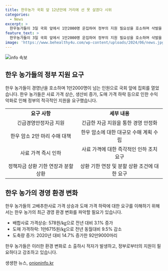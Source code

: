 ```yaml
---
title: 한우농가 국회 앞 12년만에 거리에 선 못 살겠다 시위
categories:
  - News
excerpt: >
  한우농가들이 3일 국회 앞에서 1만2000명 운집하여 정부의 지원 필요성을 호소하며 삭발을 했다. 사료 가격 상승과 과잉생산으로 인한 도매 가격 하락으로 경영난을 겪고 있어 긴급경영안정자금 지원과 사료 가격 인하 등을 요구했다. 한우 협회는 정부의 정책자금 지원을 요청하고 있으며, 도축량 급증은 해외여행 제한으로 인한 국내 소비 수요 증가로 인한 원인으로 지적되고 있다. 한우농가들은 이러한 상황을 고려해 사육 마릿수를 줄이도록 요청했다.
feature_text: >
  한우농가들이 3일 국회 앞에서 1만2000명 운집하여 정부의 지원 필요성을 호소하며 삭발을 했다. 사료 가격 상승과 과잉생산으로 인한 도매 가격 하락으로 경영난을 겪고 있어 긴급경영안정자금 지원과 사료 가격 인하 등을 요구했다. 한우 협회는 정부의 정책자금 지원을 요청하고 있으며, 도축량 급증은 해외여행 제한으로 인한 국내 소비 수요 증가로 인한 원인으로 지적되고 있다. 한우농가들은 이러한 상황을 고려해 사육 마릿수를 줄이도록 요청했다.
image: 'https://www.behealthy4u.com/wp-content/uploads/2024/06/news.jpg'
---
```


<p><img src="https://www.behealthy4u.com/wp-content/uploads/2024/06/news.jpg" alt="info 속보" /></p>

<h2 data-ke-size="size26">한우 농가들의 정부 지원 요구</h2>

<p data-ke-size="size16">한우 농가들이 경영난을 호소하며 1만2000명이 넘는 인원으로 국회 앞에 집회를 열었습니다. 한우 농가들은 사료 가격 상슨, 생산비 증가, 도매 가격 하락 등으로 인한 수익 악화로 인해 정부의 적극적인 지원을 요구했습니다.</p>

<table>
  <tr>
    <td style="text-align: center; height: 17px;"><b>요구 사항</b></td>
    <td style="text-align: center; height: 17px;"><b>세부 내용</b></td>
  </tr>
  <tr>
    <td style="text-align: center; height: 17px;">긴급경영안정자금 지원</td>
    <td style="text-align: center; height: 17px;">긴급한 자금 지원을 통한 경영 안정화</td>
  </tr>
  <tr>
    <td style="text-align: center; height: 17px;">한우 암소 2만 마리 수매 대책</td>
    <td style="text-align: center; height: 17px;">한우 암소에 대한 대규모 수매 계획 수립</td>
  </tr>
  <tr>
    <td style="text-align: center; height: 17px;">사료 가격 즉시 인하</td>
    <td style="text-align: center; height: 17px;">사료 가격에 대한 즉각적인 인하 조치 요구</td>
  </tr>
  <tr>
    <td style="text-align: center; height: 17px;">정책자금 상환 기한 연장과 분할 상환</td>
    <td style="text-align: center; height: 17px;">상환 기한 연장 및 분할 상환 조건에 대한 요구</td>
  </tr>
</table>

<h2 data-ke-size="size26">한우 농가의 경영 환경 변화</h2>

<p data-ke-size="size16">한우 농가들의 고배추한사료 가격 상승과 도매 가격 하락에 대한 요구를 이해하기 위해서는 한우 농가의 최근 경영 환경 변화를 파악할 필요가 있습니다.</p>

<ul>
  <li>배합사료 가격상승: 578원/㎏으로 전년 대비 3.1% 증가</li>
  <li>도매 가격하락: 1만6715원/㎏으로 전년 동월대비 9.5% 감소</li>
  <li>도축량 증가: 2020년 대비 14.7% 증가한 92만9000마리</li>
</ul>

<p data-ke-size="size16">한우 농가들은 이러한 환경 변화로 소 출하시 적자가 발생하고, 정부로부터의 지원이 필요하다고 강조하고 있습니다.</p>
생생한 뉴스, <a href="https://onioninfo.kr" rel="dofollow">onioninfo.kr</a>


